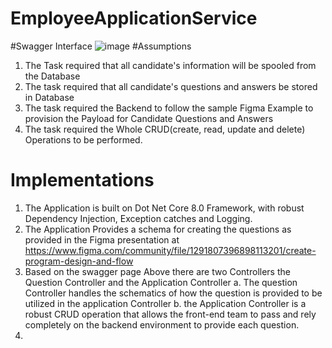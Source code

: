 # EmployeeApplicationService
#Swagger Interface
![image](https://github.com/lothbr/EmployeeApplicationService/assets/39369616/fad5affe-0602-4d55-888f-1661df7f1674)
#Assumptions
1. The Task required that all candidate's information will be spooled from the Database
2. The task required that all candidate's questions and answers be stored in Database
3. The task required the Backend to follow the sample Figma Example to provision the Payload for Candidate Questions and Answers
4. The task required the Whole CRUD(create, read, update and delete) Operations to be performed.

# Implementations
1. The Application is built on Dot Net Core 8.0 Framework, with robust Dependency Injection, Exception catches and Logging. 
2. The Application Provides a schema for creating the questions as provided in the Figma presentation at https://www.figma.com/community/file/1291807396898113201/create-program-design-and-flow
3. Based on the swagger page Above there are two Controllers the Question Controller and the Application Controller
  a. The question Controller handles the schematics of how the question is provided to be utilized in the application Controller
  b. the Application Controller is a robust CRUD operation that allows the front-end team to pass and rely completely on the backend environment to provide each         question.
4. 


